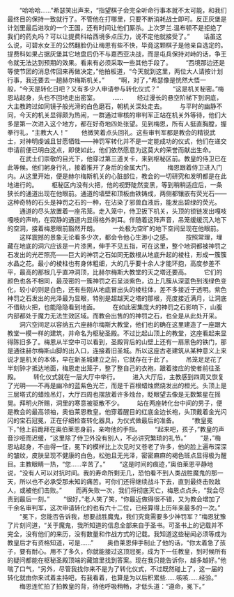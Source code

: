 　　“哈哈哈……”希瑟笑出声来，“指望棋子会完全听命行事本就不太可能，和我们最终目的保持一致就行了。不管他在打哪里，只要不断消耗战士即可。反正灰堡是计划里最后进攻的一个王国，还有时间让他们厮杀。上次罗兰.温布顿不是拒绝了我们的药丸吗？可以让提费科给西境多点压力，说不定他就接受了。”
　　话虽这么说，可碧水女王的公然翻脸仍让梅恩有些不快，毕竟这颗棋子是他亲自选定的。提费科如果占据灰堡其它地盘后仍不与嘉西亚决战，而是屯兵保持对峙的话，争王令就无法达到预期的效果。看来有必须采取一些其他手段了。
　　“西境那边还是等使节团的消息传回来再做决定，”他拍板道，“今天就到这里，两位大人请按计划行事，我还要去一趟赫尔梅斯机关。”
　　“啊，对了，”希瑟像是恍然大悟一般，“今天是转化日吧？又有多少人申请参与转化仪式？”
　　“这是机关秘密。”梅恩站起身，头也不回地走出密室。
　　……
　　经过漫长的悬空阶梯下到洞底，大主教跨过如同镜子般光滑的白色磨石，朝机关深处走去。
　　与平时的幽静不同，今天的机关显得颇为热闹，一群通过审核的审判军正站在机关外等待，他们大多是第一次进入这个地方，都在好奇地四处张望。见到梅恩，所有人挺直胸膛，握拳行礼，“主教大人！”
　　他微笑着点头回礼。这些审判军都是教会的精锐武士，对神明虔诚且甘愿牺牲——神罚军转化并不是一定能成功的仪式，他们在递交申请前便已明白这点，即使如此，他们依然愿意为这莫大的荣誉而献出生命。
　　在武士们崇敬的目光下，他穿过第三道关卡，来到枢秘区前。教皇的侍卫已在此等候。他们躬身行礼，接着推开了身后的金属大门。
　　梅恩跟着侍卫进入门内。从这里开始，便是赫尔梅斯机关的心脏部位，教会的一切研究和发明都是在此地进行的。
　　枢秘区内没有火把，他的视野陡然变黑，等到稍稍适应后，一条狭长的通道出现在他眼前。通道的墙壁和顶板由铁铸成，两侧都镶嵌有荧光石——这种奇特的石头是神罚之石的一种，在沾染了邪兽血液后，能发出碧绿的荧光。
　　通道的尽头放置着一座吊笼。走入笼中，侍卫扳下机关，头顶的锁链发出嘎吱嘎吱的声响，在寂静的通道内显得格外刺耳。伴随着这阵声音，吊笼缓缓沉入地下的空洞，接着梅恩眼前豁然开朗。
　　一处极为空旷的地下空间呈现在他眼前。
　　这样震撼的景象无论看多少次，都会令他心生渺小之感。
　　按照常理，埋藏在地底的洞穴应该是一片漆黑，伸手不见五指，可在这里，整个地洞都被神罚之石发出的光芒照亮——巨大的神罚之石如同无数根从地底升起的棱柱，形成一簇簇水晶之花。最小的棱柱也有身体粗细，大的几乎要十余人才能环抱，高度参差不平，最高的那根几乎直冲洞顶，比赫尔梅斯大教堂的天之塔还要高。
　　它们的颜色也各不相同，最茂密的一簇神罚之石呈淡紫色，边上几簇从深蓝色到浅绿色变化，较小的则是白色，还有些刚从地底冒出头的棱柱体，差不多接近于透明。紫色神罚之石发出的光泽最为显眼，特别是超越天之塔的那根，亮度接近满月，让洞底不借助火把，也能隐隐看到地面。
　　在如此密集庞大的神罚之石影响下，山腹内部都处于魔力无法生效区域。而教会出售的的神罚之石，也全是从此处开采。
　　洞穴空间足以容纳五六座赫尔梅斯大教堂，他们也的确在这里建造了一座跟大教堂一模一样的建筑，并命名为枢秘圣殿。不过比起山顶上的教堂，这座看起来显得陈旧多了。梅恩从半空中可以看到，圣殿背后的山壁上还有一扇黑色的铁门，那是通往赫尔梅斯山脚的出入口，连接着旧圣城。所以这座古老建筑从某种意义上来说才是机关的本体，早在新圣城建立之前，它就存在于此了。
　　吊笼足足花了半刻钟才抵达地面，梅恩走出笼子，整了整自己的衣袍，跟着接应的使者前往圣殿。
　　转化仪式就在一层大厅中举行。
　　进入大厅后，主教感到四周又恢复了光明——不再是幽冷的蓝紫色光芒，而是千百根蜡烛燃烧发出的橙光。头顶上是三层塔式的蜡烛吊灯，大厅四周也摆放着许多烛台，眨眼望去像是无数繁星在摇晃。拜明火所赐，洞里的寒意被驱散不少。
　　站在两座转化台中间的男子，便是教会的最高领袖，奥伯莱恩教皇。他穿着醒目的红底金边长袍，头顶戴着金光闪闪的宝石冠冕，正在仔细检查转化器具，为仪式做最后的准备。
　　“教皇冕下，”他上前跪拜在奥伯莱恩身前，亲吻他的手指。
　　“起来吧，孩子，”教皇的声音沙哑而迟缓，“这里除了侍卫外没有别人，不必讲究繁琐的礼节。”
　　“是，”梅恩站起身，不由得一怔，冕下的模样比上次见时又苍老了许多，他的脸上遍布深深的皱纹，皮肤呈现不健康的白色，松弛且无光泽，密密麻麻的褐色斑点显得极为醒目。主教眼睛一热，“您……辛苦了。”
　　“这是时间的痕迹，”奥伯莱恩平静地说，“没有人可以对抗时间。我的寿命所剩无几，恐怕看不到人类战胜魔鬼的那一天，所以也不必承受那未知的痛苦。可你们还得继续战斗下去，直到最终击败敌人，或被他们击败。”
　　而再失败一次，我们将彻底灭亡，梅恩点点头，“我会尽责到最后一刻。”
　　“很好，”老人笑了笑，“你最近做得很不错，又为教会增加了千余名审判军，这次申请转化的也有六十二位，已经算得上历年来最多的一次。”
　　“冕下，您能否告诉我，想要战胜魔鬼，我们究竟需要多少神罚军？”梅恩犹豫了片刻问道，“关于魔鬼，我所知道的信息全部来自于圣书。可圣书上的记载并不完全，没有他们的来历，没有数量和作战方式的记载。我知道这些秘闻必须等成为教皇后才有资格知道，可是……”
　　奥伯莱恩伸手制止了他的话，“你太着急了孩子，要有耐心。用不了多久，你就能接过这顶冠冕，成为下一任教皇，到时候所有的疑问都能在枢秘圣殿顶端的藏馆里找到答案。现在我只能告诉你，越多越好。”他喘了口气，“另外，尽管我找你来不是为了转化仪式，不过既然碰上了，这一届的转化就由你来试着主持吧，有我看着，也算是为以后积累些……咳咳……经验。”
　　梅恩连忙拍了拍教皇的背，待他呼吸稍畅，才低头道：“遵命，冕下。”